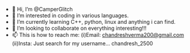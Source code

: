 - 👋 Hi, I’m @CamperGlitch
- 👀 I’m interested in coding in various languages.
- 🌱 I’m currently learning C++, python, linux and anything i can find.
- 💞️ I’m looking to collaborate on everything interesting!!!
- 📫 This is how to reach me:
     (i)Email: chandreshverma200@gmail.com
     (ii)Insta: Just search for my username...  chandresh_2500

<!---
CamperGlitch/CamperGlitch is a ✨ special ✨ repository because its `README.md` (this file) appears on your GitHub profile.
You can click the Preview link to take a look at your changes.
--->
